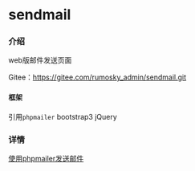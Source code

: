 # sendmail

### 介绍

web版邮件发送页面

Gitee：https://gitee.com/rumosky_admin/sendmail.git

#### 框架

引用`phpmailer`
bootstrap3
jQuery

### 详情

[使用phpmailer发送邮件](https://rumosky.com/archives/138)

